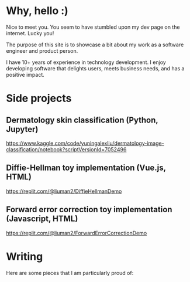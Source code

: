# Why, hello :)

Nice to meet you. You seem to have stumbled upon my dev page on the internet. Lucky you!

The purpose of this site is to showcase a bit about my work as a software engineer and product person.

I have 10+ years of experience in technology development. I enjoy developing software that delights users, meets business needs, and has a positive impact.

# Side projects

## 

## Dermatology skin classification (Python, Jupyter)

https://www.kaggle.com/code/yuningalexliu/dermatology-image-classification/notebook?scriptVersionId=7052496

## Diffie-Hellman toy implementation (Vue.js, HTML)

https://replit.com/@liuman2/DiffieHellmanDemo

## Forward error correction toy implementation (Javascript, HTML)

https://replit.com/@liuman2/ForwardErrorCorrectionDemo

# Writing

Here are some pieces that I am particularly proud of:

